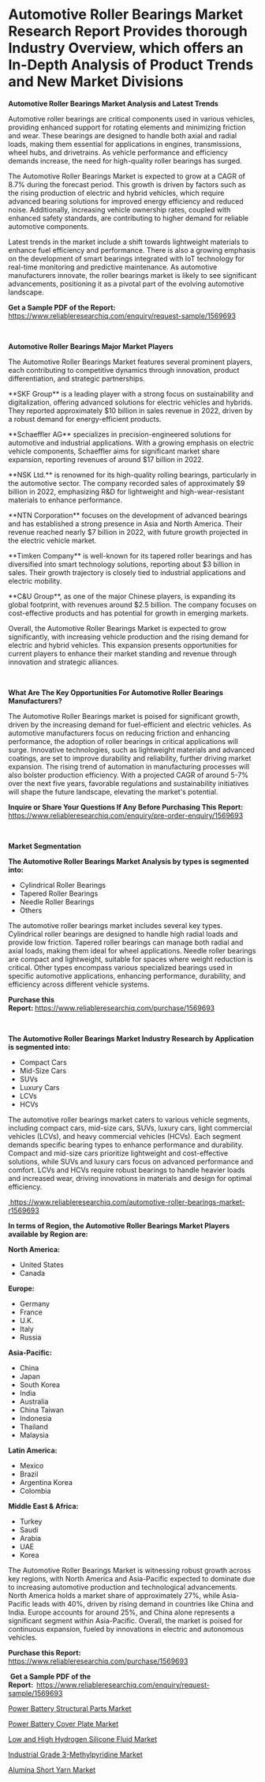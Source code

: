 <p><h1>Automotive Roller Bearings Market Research Report Provides thorough Industry Overview, which offers an In-Depth Analysis of Product Trends and New Market Divisions</h1></p><p><strong>Automotive Roller Bearings Market Analysis and Latest Trends</strong></p>
<p><p>Automotive roller bearings are critical components used in various vehicles, providing enhanced support for rotating elements and minimizing friction and wear. These bearings are designed to handle both axial and radial loads, making them essential for applications in engines, transmissions, wheel hubs, and drivetrains. As vehicle performance and efficiency demands increase, the need for high-quality roller bearings has surged.</p><p>The Automotive Roller Bearings Market is expected to grow at a CAGR of 8.7% during the forecast period. This growth is driven by factors such as the rising production of electric and hybrid vehicles, which require advanced bearing solutions for improved energy efficiency and reduced noise. Additionally, increasing vehicle ownership rates, coupled with enhanced safety standards, are contributing to higher demand for reliable automotive components.</p><p>Latest trends in the market include a shift towards lightweight materials to enhance fuel efficiency and performance. There is also a growing emphasis on the development of smart bearings integrated with IoT technology for real-time monitoring and predictive maintenance. As automotive manufacturers innovate, the roller bearings market is likely to see significant advancements, positioning it as a pivotal part of the evolving automotive landscape.</p></p>
<p><strong>Get a Sample PDF of the Report:&nbsp;</strong> <a href="https://www.reliableresearchiq.com/enquiry/request-sample/1569693?utm_campaign=1742&utm_medium=2&utm_source=Github&utm_content=ia&utm_term=14102024&utm_id=automotive-roller-bearings">https://www.reliableresearchiq.com/enquiry/request-sample/1569693</a></p>
<p>&nbsp;</p>
<p><strong>Automotive Roller Bearings Major Market Players</strong></p>
<p><p>The Automotive Roller Bearings Market features several prominent players, each contributing to competitive dynamics through innovation, product differentiation, and strategic partnerships.</p><p>**SKF Group** is a leading player with a strong focus on sustainability and digitalization, offering advanced solutions for electric vehicles and hybrids. They reported approximately $10 billion in sales revenue in 2022, driven by a robust demand for energy-efficient products.</p><p>**Schaeffler AG** specializes in precision-engineered solutions for automotive and industrial applications. With a growing emphasis on electric vehicle components, Schaeffler aims for significant market share expansion, reporting revenues of around $17 billion in 2022.</p><p>**NSK Ltd.** is renowned for its high-quality rolling bearings, particularly in the automotive sector. The company recorded sales of approximately $9 billion in 2022, emphasizing R&D for lightweight and high-wear-resistant materials to enhance performance.</p><p>**NTN Corporation** focuses on the development of advanced bearings and has established a strong presence in Asia and North America. Their revenue reached nearly $7 billion in 2022, with future growth projected in the electric vehicle market.</p><p>**Timken Company** is well-known for its tapered roller bearings and has diversified into smart technology solutions, reporting about $3 billion in sales. Their growth trajectory is closely tied to industrial applications and electric mobility.</p><p>**C&U Group**, as one of the major Chinese players, is expanding its global footprint, with revenues around $2.5 billion. The company focuses on cost-effective products and has potential for growth in emerging markets.</p><p>Overall, the Automotive Roller Bearings Market is expected to grow significantly, with increasing vehicle production and the rising demand for electric and hybrid vehicles. This expansion presents opportunities for current players to enhance their market standing and revenue through innovation and strategic alliances.</p></p>
<p>&nbsp;</p>
<p><strong>What Are The Key Opportunities For Automotive Roller Bearings Manufacturers?</strong></p>
<p><p>The Automotive Roller Bearings market is poised for significant growth, driven by the increasing demand for fuel-efficient and electric vehicles. As automotive manufacturers focus on reducing friction and enhancing performance, the adoption of roller bearings in critical applications will surge. Innovative technologies, such as lightweight materials and advanced coatings, are set to improve durability and reliability, further driving market expansion. The rising trend of automation in manufacturing processes will also bolster production efficiency. With a projected CAGR of around 5-7% over the next five years, favorable regulations and sustainability initiatives will shape the future landscape, elevating the market's potential.</p></p>
<p><strong>Inquire or Share Your Questions If Any Before Purchasing This Report:</strong> <a href="https://www.reliableresearchiq.com/enquiry/pre-order-enquiry/1569693?utm_campaign=1742&utm_medium=2&utm_source=Github&utm_content=ia&utm_term=14102024&utm_id=automotive-roller-bearings">https://www.reliableresearchiq.com/enquiry/pre-order-enquiry/1569693</a></p>
<p>&nbsp;</p>
<p><strong>Market Segmentation</strong></p>
<p><strong>The Automotive Roller Bearings Market Analysis by types is segmented into:</strong></p>
<p><ul><li>Cylindrical Roller Bearings</li><li>Tapered Roller Bearings</li><li>Needle Roller Bearings</li><li>Others</li></ul></p>
<p><p>The automotive roller bearings market includes several key types. Cylindrical roller bearings are designed to handle high radial loads and provide low friction. Tapered roller bearings can manage both radial and axial loads, making them ideal for wheel applications. Needle roller bearings are compact and lightweight, suitable for spaces where weight reduction is critical. Other types encompass various specialized bearings used in specific automotive applications, enhancing performance, durability, and efficiency across different vehicle systems.</p></p>
<p><strong>Purchase this Report:&nbsp;</strong><a href="https://www.reliableresearchiq.com/purchase/1569693?utm_campaign=1742&utm_medium=2&utm_source=Github&utm_content=ia&utm_term=14102024&utm_id=automotive-roller-bearings">https://www.reliableresearchiq.com/purchase/1569693</a></p>
<p>&nbsp;</p>
<p><strong>The Automotive Roller Bearings Market Industry Research by Application is segmented into:</strong></p>
<p><ul><li>Compact Cars</li><li>Mid-Size Cars</li><li>SUVs</li><li>Luxury Cars</li><li>LCVs</li><li>HCVs</li></ul></p>
<p><p>The automotive roller bearings market caters to various vehicle segments, including compact cars, mid-size cars, SUVs, luxury cars, light commercial vehicles (LCVs), and heavy commercial vehicles (HCVs). Each segment demands specific bearing types to enhance performance and durability. Compact and mid-size cars prioritize lightweight and cost-effective solutions, while SUVs and luxury cars focus on advanced performance and comfort. LCVs and HCVs require robust bearings to handle heavier loads and increased wear, driving innovations in materials and design for optimal efficiency.</p></p>
<p><a href="https://www.reliableresearchiq.com/automotive-roller-bearings-market-r1569693?utm_campaign=1742&utm_medium=2&utm_source=Github&utm_content=ia&utm_term=14102024&utm_id=automotive-roller-bearings">&nbsp;https://www.reliableresearchiq.com/automotive-roller-bearings-market-r1569693</a></p>
<p><strong>In terms of Region, the Automotive Roller Bearings Market Players available by Region are:</strong></p>
<p>
    <p> <strong> North America: </strong>
        <ul>
            <li>United States</li>
            <li>Canada</li>
        </ul>
        </p> 
    <p> <strong> Europe: </strong>
        <ul>
            <li>Germany</li>
            <li>France</li>
            <li>U.K.</li>
            <li>Italy</li>
            <li>Russia</li>
        </ul>
        </p> 
    <p> <strong> Asia-Pacific: </strong>
        <ul>
            <li>China</li>
            <li>Japan</li>
            <li>South Korea</li>
            <li>India</li>
            <li>Australia</li>
            <li>China Taiwan</li>
            <li>Indonesia</li>
            <li>Thailand</li>
            <li>Malaysia</li>
        </ul>
        </p> 
    <p> <strong> Latin America: </strong>
        <ul>
            <li>Mexico</li>
            <li>Brazil</li>
            <li>Argentina Korea</li>
            <li>Colombia</li>
        </ul>
        </p> 
    <p> <strong> Middle East & Africa: </strong>
        <ul>
            <li>Turkey</li>
            <li>Saudi</li>
            <li>Arabia</li>
            <li>UAE</li>
            <li>Korea</li>
        </ul>
    </p>
    </p>
<p><p>The Automotive Roller Bearings Market is witnessing robust growth across key regions, with North America and Asia-Pacific expected to dominate due to increasing automotive production and technological advancements. North America holds a market share of approximately 27%, while Asia-Pacific leads with 40%, driven by rising demand in countries like China and India. Europe accounts for around 25%, and China alone represents a significant segment within Asia-Pacific. Overall, the market is poised for continuous expansion, fueled by innovations in electric and autonomous vehicles.</p></p>
<p><strong>Purchase this Report: </strong><a href="https://www.reliableresearchiq.com/purchase/1569693?utm_campaign=1742&utm_medium=2&utm_source=Github&utm_content=ia&utm_term=14102024&utm_id=automotive-roller-bearings">https://www.reliableresearchiq.com/purchase/1569693</a></p>
<p>&nbsp;<strong>Get a Sample PDF of the Report:&nbsp;&nbsp;</strong><a href="https://www.reliableresearchiq.com/enquiry/request-sample/1569693?utm_campaign=1742&utm_medium=2&utm_source=Github&utm_content=ia&utm_term=14102024&utm_id=automotive-roller-bearings">https://www.reliableresearchiq.com/enquiry/request-sample/1569693</a></p>
<p><strong></strong></p>
<p><p><a href="https://www.linkedin.com/pulse/global-power-battery-structural-parts-market-sector2024-2031-k9njc?trk=public_post_embed_feed-article-content&utm_campaign=1742&utm_medium=2&utm_source=Github&utm_content=ia&utm_term=14102024&utm_id=automotive-roller-bearings">Power Battery Structural Parts Market</a></p><p><a href="https://www.linkedin.com/pulse/power-battery-cover-plate-market-size-segmentation-trends-growth-ficxc?trk=public_post_embed_feed-article-content&utm_campaign=1742&utm_medium=2&utm_source=Github&utm_content=ia&utm_term=14102024&utm_id=automotive-roller-bearings">Power Battery Cover Plate Market</a></p><p><a href="https://www.linkedin.com/pulse/low-high-hydrogen-silicone-fluid-market-overview-global-trends-pojvf?utm_campaign=1742&utm_medium=2&utm_source=Github&utm_content=ia&utm_term=14102024&utm_id=automotive-roller-bearings">Low and High Hydrogen Silicone Fluid Market</a></p><p><a href="https://www.linkedin.com/pulse/global-industrial-grade-3-methylpyridine-market-analysis-key-fxckf?trk=public_post_embed_feed-article-content&utm_campaign=1742&utm_medium=2&utm_source=Github&utm_content=ia&utm_term=14102024&utm_id=automotive-roller-bearings">Industrial Grade 3-Methylpyridine Market</a></p><p><a href="https://www.linkedin.com/pulse/alumina-short-yarn-industry-forecast-market-shifts-strategic-7qnkf?utm_campaign=1742&utm_medium=2&utm_source=Github&utm_content=ia&utm_term=14102024&utm_id=automotive-roller-bearings">Alumina Short Yarn Market</a></p></p>